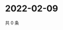 # 2022-02-09

共 0 条

<!-- BEGIN WEIBO -->
<!-- 最后更新时间 Wed Feb 09 2022 07:09:08 GMT+0800 (China Standard Time) -->

<!-- END WEIBO -->
